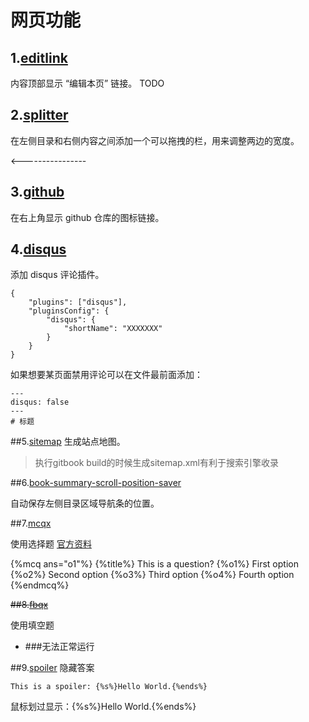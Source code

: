 
# 网页功能

## 1.[editlink](https://plugins.gitbook.com/plugin/editlink)
内容顶部显示 “编辑本页” 链接。
TODO

## 2.[splitter](https://plugins.gitbook.com/plugin/splitter)
在左侧目录和右侧内容之间添加一个可以拖拽的栏，用来调整两边的宽度。

<----------------
## 3.[github](https://plugins.gitbook.com/plugin/github)
在右上角显示 github 仓库的图标链接。

## 4.[disqus](https://plugins.gitbook.com/plugin/disqus)
添加 disqus 评论插件。

```
{
    "plugins": ["disqus"],
    "pluginsConfig": {
        "disqus": {
            "shortName": "XXXXXXX"
        }
    }
}
```

如果想要某页面禁用评论可以在文件最前面添加：

```
---
disqus: false
---
# 标题
```
##5.[sitemap](https://plugins.gitbook.com/plugin/sitemap)
生成站点地图。
>执行gitbook build的时候生成sitemap.xml有利于搜索引擎收录

##6.[book-summary-scroll-position-saver](https://plugins.gitbook.com/plugin/book-summary-scroll-position-saver)

自动保存左侧目录区域导航条的位置。


##7.[mcqx](https://plugins.gitbook.com/plugin/mcqx)

使用选择题  [官方资料](http://ymcatar.github.io/gitbook-plugin-mcqx/)

{%mcq ans="o1"%}
{%title%} This is a question?
{%o1%} First option
{%o2%} Second option
{%o3%} Third option
{%o4%} Fourth option
{%endmcq%}


~~##8.[fbqx](https://plugins.gitbook.com/plugin/fbqx)~~

使用填空题

* ###无法正常运行



##9.[spoiler](https://plugins.gitbook.com/plugin/spoiler)
隐藏答案
```
This is a spoiler: {%s%}Hello World.{%ends%}
```
鼠标划过显示：{%s%}Hello World.{%ends%}
